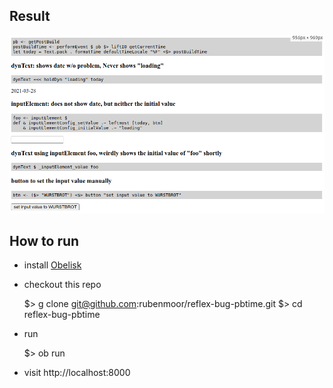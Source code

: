 ## Result

![screenshot of resulting page](reflex-bug.bmp)

## How to run

- install [Obelisk](https://github.com/obsidiansystems/obelisk)
- checkout this repo

    $> g clone git@github.com:rubenmoor/reflex-bug-pbtime.git
    $> cd reflex-bug-pbtime

- run

    $> ob run

- visit http://localhost:8000
